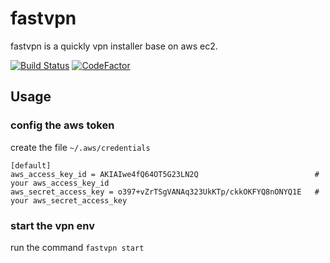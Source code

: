 # fastvpn

fastvpn is a quickly vpn installer base on aws ec2.

[![Build Status](https://travis-ci.org/Jamlee/fastvpn.svg?branch=master)](https://travis-ci.org/Jamlee/fastvpn)
[![CodeFactor](https://www.codefactor.io/repository/github/jamlee/fastvpn/badge)](https://www.codefactor.io/repository/github/jamlee/fastvpn)

## Usage

### config the aws token

create the file `~/.aws/credentials`

```
[default]
aws_access_key_id = AKIAIwe4fQ64OT5G23LN2Q                          # your aws_access_key_id
aws_secret_access_key = o397+vZrTSgVANAq323UkKTp/ckkOKFYQ8nONYQ1E   # your aws_secret_access_key
```

### start the vpn env

run the command `fastvpn start`


